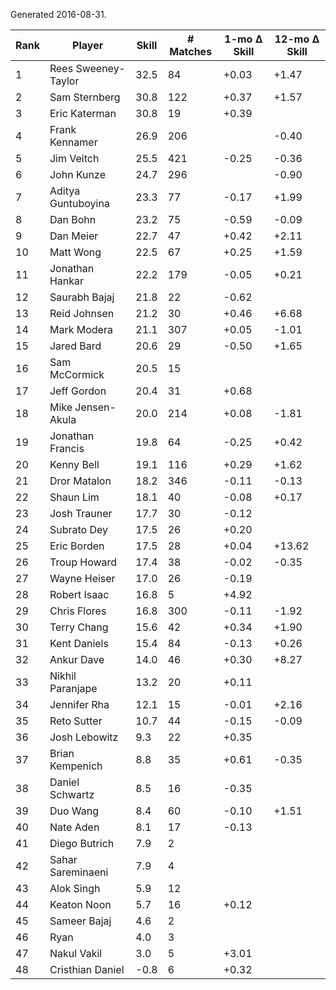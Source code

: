 Generated 2016-08-31.

| Rank | Player              | Skill | # Matches | 1-mo Δ Skill | 12-mo Δ Skill |
|------|---------------------|-------|-----------|--------------|---------------|
|    1 | Rees Sweeney-Taylor |  32.5 |        84 |        +0.03 |         +1.47 |
|    2 | Sam Sternberg       |  30.8 |       122 |        +0.37 |         +1.57 |
|    3 | Eric Katerman       |  30.8 |        19 |        +0.39 |               |
|    4 | Frank Kennamer      |  26.9 |       206 |              |         -0.40 |
|    5 | Jim Veitch          |  25.5 |       421 |        -0.25 |         -0.36 |
|    6 | John Kunze          |  24.7 |       296 |              |         -0.90 |
|    7 | Aditya Guntuboyina  |  23.3 |        77 |        -0.17 |         +1.99 |
|    8 | Dan Bohn            |  23.2 |        75 |        -0.59 |         -0.09 |
|    9 | Dan Meier           |  22.7 |        47 |        +0.42 |         +2.11 |
|   10 | Matt Wong           |  22.5 |        67 |        +0.25 |         +1.59 |
|   11 | Jonathan Hankar     |  22.2 |       179 |        -0.05 |         +0.21 |
|   12 | Saurabh Bajaj       |  21.8 |        22 |        -0.62 |               |
|   13 | Reid Johnsen        |  21.2 |        30 |        +0.46 |         +6.68 |
|   14 | Mark Modera         |  21.1 |       307 |        +0.05 |         -1.01 |
|   15 | Jared Bard          |  20.6 |        29 |        -0.50 |         +1.65 |
|   16 | Sam McCormick       |  20.5 |        15 |              |               |
|   17 | Jeff Gordon         |  20.4 |        31 |        +0.68 |               |
|   18 | Mike Jensen-Akula   |  20.0 |       214 |        +0.08 |         -1.81 |
|   19 | Jonathan Francis    |  19.8 |        64 |        -0.25 |         +0.42 |
|   20 | Kenny Bell          |  19.1 |       116 |        +0.29 |         +1.62 |
|   21 | Dror Matalon        |  18.2 |       346 |        -0.11 |         -0.13 |
|   22 | Shaun Lim           |  18.1 |        40 |        -0.08 |         +0.17 |
|   23 | Josh Trauner        |  17.7 |        30 |        -0.12 |               |
|   24 | Subrato Dey         |  17.5 |        26 |        +0.20 |               |
|   25 | Eric Borden         |  17.5 |        28 |        +0.04 |        +13.62 |
|   26 | Troup Howard        |  17.4 |        38 |        -0.02 |         -0.35 |
|   27 | Wayne Heiser        |  17.0 |        26 |        -0.19 |               |
|   28 | Robert Isaac        |  16.8 |         5 |        +4.92 |               |
|   29 | Chris Flores        |  16.8 |       300 |        -0.11 |         -1.92 |
|   30 | Terry Chang         |  15.6 |        42 |        +0.34 |         +1.90 |
|   31 | Kent Daniels        |  15.4 |        84 |        -0.13 |         +0.26 |
|   32 | Ankur Dave          |  14.0 |        46 |        +0.30 |         +8.27 |
|   33 | Nikhil Paranjape    |  13.2 |        20 |        +0.11 |               |
|   34 | Jennifer Rha        |  12.1 |        15 |        -0.01 |         +2.16 |
|   35 | Reto Sutter         |  10.7 |        44 |        -0.15 |         -0.09 |
|   36 | Josh Lebowitz       |   9.3 |        22 |        +0.35 |               |
|   37 | Brian Kempenich     |   8.8 |        35 |        +0.61 |         -0.35 |
|   38 | Daniel Schwartz     |   8.5 |        16 |        -0.35 |               |
|   39 | Duo Wang            |   8.4 |        60 |        -0.10 |         +1.51 |
|   40 | Nate Aden           |   8.1 |        17 |        -0.13 |               |
|   41 | Diego Butrich       |   7.9 |         2 |              |               |
|   42 | Sahar Sareminaeni   |   7.9 |         4 |              |               |
|   43 | Alok Singh          |   5.9 |        12 |              |               |
|   44 | Keaton Noon         |   5.7 |        16 |        +0.12 |               |
|   45 | Sameer Bajaj        |   4.6 |         2 |              |               |
|   46 | Ryan                |   4.0 |         3 |              |               |
|   47 | Nakul Vakil         |   3.0 |         5 |        +3.01 |               |
|   48 | Cristhian Daniel    |  -0.8 |         6 |        +0.32 |               |